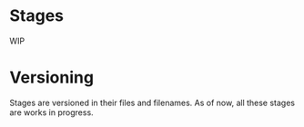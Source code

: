 # Stages
WIP

# Versioning
Stages are versioned in their files and filenames. As of now, all these stages are works in progress.